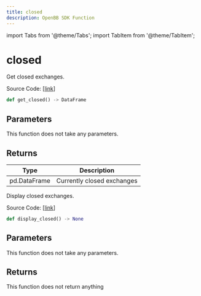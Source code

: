 ```yaml
---
title: closed
description: OpenBB SDK Function
---
```


import Tabs from '@theme/Tabs';
import TabItem from '@theme/TabItem';

# closed

<Tabs>
<TabItem value="model" label="Model" default>

Get closed exchanges.

Source Code: [[link](https://github.com/OpenBB-finance/OpenBBTerminal/tree/main/openbb_terminal/stocks/tradinghours/bursa_model.py#L76)]

```python
def get_closed() -> DataFrame
```
## Parameters

This function does not take any parameters.

## Returns

| Type | Description |
| ---- | ----------- |
| pd.DataFrame | Currently closed exchanges |



</TabItem>
<TabItem value="view" label="View">

Display closed exchanges.

Source Code: [[link](https://github.com/OpenBB-finance/OpenBBTerminal/tree/main/openbb_terminal/stocks/tradinghours/bursa_view.py#L64)]

```python
def display_closed() -> None
```
## Parameters

This function does not take any parameters.

## Returns

This function does not return anything



</TabItem>
</Tabs>